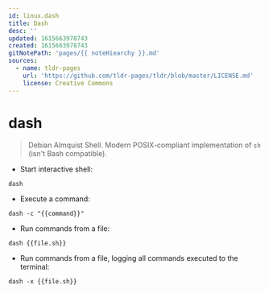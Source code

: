 ```yaml
---
id: linux.dash
title: Dash
desc: ''
updated: 1615663978743
created: 1615663978743
gitNotePath: 'pages/{{ noteHiearchy }}.md'
sources:
  - name: tldr-pages
    url: 'https://github.com/tldr-pages/tldr/blob/master/LICENSE.md'
    license: Creative Commons
---
```

# dash

> Debian Almquist Shell.
> Modern POSIX-compliant implementation of `sh` (isn't Bash compatible).

- Start interactive shell:

`dash`

- Execute a command:

`dash -c "{{command}}"`

- Run commands from a file:

`dash {{file.sh}}`

- Run commands from a file, logging all commands executed to the terminal:

`dash -x {{file.sh}}`


